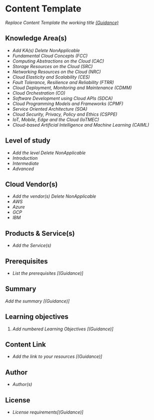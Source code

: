 # Content Template

*Replace Content Template the working title [(Guidance)]()*

## Knowledge Area(s)

- *Add KA(s) Delete NonApplicable*
- *Fundamental Cloud Concepts (FCC)*
- *Computing Abstractions on the Cloud (CAC)*
- *Storage Resources on the Cloud (SRC)*
- *Networking Resources on the Cloud (NRC)*
- *Cloud Elasticity and Scalability (CES)*
- *Fault Tolerance, Resilience and Reliability (FTRR)*
- *Cloud Deployment, Monitoring and Maintenance (CDMM)*
- *Cloud Orchestration (CO)*
- *Software Development using Cloud APIs (SDCA)*
- *Cloud Programming Models and Frameworks (CPMF)*
- *Service Oriented Architecture (SOA)*
- *Cloud Security, Privacy, Policy and Ethics (CSPPE)*
- *IoT, Mobile, Edge and the Cloud (IoTMEC)*
- *Cloud-based Artificial Intelligence and Machine Learning (CAIML)*

## Level of study

- *Add the level Delete NonApplicable*
- *Introduction*
- *Intermediate*
- *Advanced*

## Cloud Vendor(s)

- *Add the vendor(s) Delete NonApplicable* 
- *AWS*
- *Azure*
- *GCP*
- *IBM*

## Products & Service(s)

- *Add the Service(s)*

## Prerequisites

- *List the prerequisites [(Guidance)]*

## Summary

*Add the summary [(Guidance)]*

## Learning objectives

1. *Add numbered Learning Objectives [(Guidance)]*

## Content Link

- *Add the link to your resources [(Guidance)]*

## Author

- *Author(s)*

## License 

- *License requirements[(Guidance)]*


